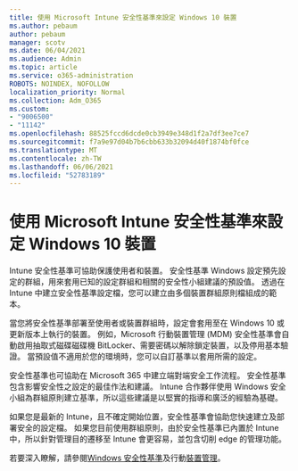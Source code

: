 ```yaml
---
title: 使用 Microsoft Intune 安全性基準來設定 Windows 10 裝置
ms.author: pebaum
author: pebaum
manager: scotv
ms.date: 06/04/2021
ms.audience: Admin
ms.topic: article
ms.service: o365-administration
ROBOTS: NOINDEX, NOFOLLOW
localization_priority: Normal
ms.collection: Adm_O365
ms.custom:
- "9006500"
- "11142"
ms.openlocfilehash: 88525fccd6dcde0cb3949e348d1f2a7df3ee7ce7
ms.sourcegitcommit: f7a9e97d04b7b6cbb633b32094d40f1874bf0fce
ms.translationtype: MT
ms.contentlocale: zh-TW
ms.lasthandoff: 06/06/2021
ms.locfileid: "52783189"
---
```

# <a name="use-microsoft-intune-security-baselines-to-configure-windows-10-devices"></a>使用 Microsoft Intune 安全性基準來設定 Windows 10 裝置

Intune 安全性基準可協助保護使用者和裝置。 安全性基準 Windows 設定預先設定的群組，用來套用已知的設定群組和相關的安全性小組建議的預設值。 透過在 Intune 中建立安全性基準設定檔，您可以建立由多個裝置群組原則檔組成的範本。

當您將安全性基準部署至使用者或裝置群組時，設定會套用至在 Windows 10 或更新版本上執行的裝置。 例如，Microsoft 行動裝置管理 (MDM) 安全性基準會自動啟用抽取式磁碟磁碟機 BitLocker、需要密碼以解除鎖定裝置，以及停用基本驗證。 當預設值不適用於您的環境時，您可以自訂基準以套用所需的設定。

安全性基準也可協助在 Microsoft 365 中建立端對端安全工作流程。 安全性基準包含影響安全性之設定的最佳作法和建議。 Intune 合作夥伴使用 Windows 安全小組為群組原則建立基準，所以這些建議是以堅實的指導和廣泛的經驗為基礎。

如果您是最新的 Intune，且不確定開始位置，安全性基準會協助您快速建立及部署安全的設定檔。 如果您目前使用群組原則，由於安全性基準已內置於 Intune 中，所以針對管理目的遷移至 Intune 會更容易，並包含切削 edge 的管理功能。

若要深入瞭解，請參閱[Windows 安全性基準](/windows/security/threat-protection/windows-security-baselines)及行動[裝置管理](/windows/client-management/mdm/)。

